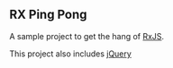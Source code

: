 ## RX Ping Pong

A sample project to get the hang of [RxJS](https://github.com/Reactive-Extensions/RxJS). 

This project also includes [jQuery](https://github.com/jquery/jquery)
